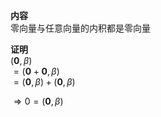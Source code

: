 **内容**  
零向量与任意向量的内积都是零向量  
  
**证明**  
 $(\mathbf0,\beta)$  
 $=(\mathbf0+\mathbf0,\beta)$  
 $=(\mathbf0,\beta)+(\mathbf0,\beta)$  
  
 $\Rightarrow0=(\mathbf0,\beta)$  
